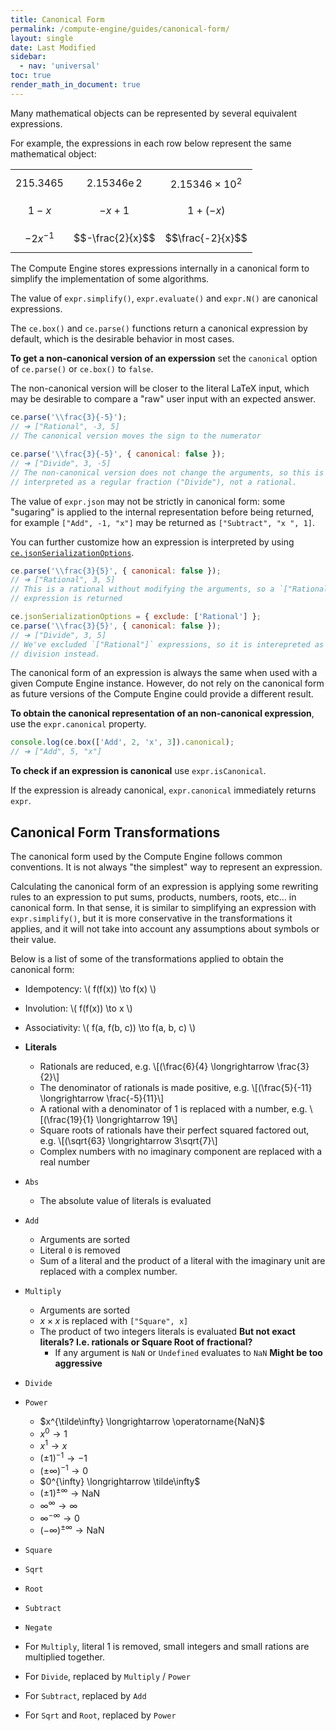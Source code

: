 ```yaml
---
title: Canonical Form
permalink: /compute-engine/guides/canonical-form/
layout: single
date: Last Modified
sidebar:
  - nav: 'universal'
toc: true
render_math_in_document: true
---
```


Many mathematical objects can be represented by several equivalent expressions.

For example, the expressions in each row below represent the same mathematical
object:

<div class="equal-width-columns">

|              |                              |                         |
| :----------: | :--------------------------: | :---------------------: |
| $$215.3465$$ | $$2.15346\operatorname{e}2$$ | $$2.15346 \times 10^2$$ |
|  $$1 - x$$   |          $$-x + 1$$          |      $$1 + (-x)$$       |
| $$-2x^{-1}$$ |       $$-\frac{2}{x}$$       |    $$\frac{-2}{x}$$     |

</div>

The Compute Engine stores expressions internally in a canonical form to simplify
the implementation of some algorithms.

The value of `expr.simplify()`, `expr.evaluate()` and `expr.N()` are canonical
expressions.

The `ce.box()` and `ce.parse()` functions return a canonical expression by
default, which is the desirable behavior in most cases.

**To get a non-canonical version of an experssion** set the `canonical` option
of `ce.parse()` or `ce.box()` to `false`.

The non-canonical version will be closer to the literal LaTeX input, which may
be desirable to compare a "raw" user input with an expected answer.

```js
ce.parse('\\frac{3}{-5}');
// ➔ ["Rational", -3, 5]
// The canonical version moves the sign to the numerator

ce.parse('\\frac{3}{-5}', { canonical: false });
// ➔ ["Divide", 3, -5]
// The non-canonical version does not change the arguments, so this is
// interpreted as a regular fraction ("Divide"), not a rational.
```

The value of `expr.json` may not be strictly in canonical form: some "sugaring"
is applied to the internal representation before being returned, for example
`["Add", -1, "x"]` may be returned as `["Subtract", "x ", 1]`.

You can further customize how an expression is interpreted by using
[`ce.jsonSerializationOptions`](/docs/guide-expressions#unboxing).

```js
ce.parse('\\frac{3}{5}', { canonical: false });
// ➔ ["Rational", 3, 5]
// This is a rational without modifying the arguments, so a `["Rational"]`
// expression is returned

ce.jsonSerializationOptions = { exclude: ['Rational'] };
ce.parse('\\frac{3}{5}', { canonical: false });
// ➔ ["Divide", 3, 5]
// We've excluded `["Rational"]` expressions, so it is interepreted as a
// division instead.
```

The canonical form of an expression is always the same when used with a given
Compute Engine instance. However, do not rely on the canonical form as future
versions of the Compute Engine could provide a different result.

**To obtain the canonical representation of an non-canonical expression**, use
the `expr.canonical` property.

```js
console.log(ce.box(['Add', 2, 'x', 3]).canonical);
// ➔ ["Add", 5, "x"]
```

**To check if an expression is canonical** use `expr.isCanonical`.

If the expression is already canonical, `expr.canonical` immediately returns
`expr`.

## Canonical Form Transformations

The canonical form used by the Compute Engine follows common conventions. It is
not always "the simplest" way to represent an expression.

Calculating the canonical form of an expression is applying some rewriting rules
to an expression to put sums, products, numbers, roots, etc... in canonical
form. In that sense, it is similar to simplifying an expression with
`expr.simplify()`, but it is more conservative in the transformations it
applies, and it will not take into account any assumptions about symbols or
their value.

Below is a list of some of the transformations applied to obtain the canonical
form:

- Idempotency: \\( f(f(x)) \to f(x) \\)
- Involution: \\( f(f(x)) \to x \\)
- Associativity: \\( f(a, f(b, c)) \to f(a, b, c) \\)
- **Literals**
  - Rationals are reduced, e.g. \\[(\frac{6}{4} \longrightarrow \frac{3}{2}\\]
  - The denominator of rationals is made positive, e.g. \\[(\frac{5}{-11}
    \longrightarrow \frac{-5}{11}\\]
  - A rational with a denominator of 1 is replaced with a number, e.g.
    \\[(\frac{19}{1} \longrightarrow 19\\]
  - Square roots of rationals have their perfect squared factored out, e.g.
    \\[(\sqrt{63} \longrightarrow 3\sqrt{7}\\]
  - Complex numbers with no imaginary component are replaced with a real number
- `Abs`
  - The absolute value of literals is evaluated
- `Add`
  - Arguments are sorted
  - Literal `0` is removed
  - Sum of a literal and the product of a literal with the imaginary unit are
    replaced with a complex number.
- `Multiply`
  - Arguments are sorted
  - $x \times x$ is replaced with `["Square", x]`
  - The product of two integers literals is evaluated **But not exact literals?
    I.e. rationals or Square Root of fractional?**
    - If any argument is `NaN` or `Undefined` evaluates to `NaN` **Might be too
      aggressive**
- `Divide`
- `Power`
  - $x^{\tilde\infty} \longrightarrow \operatorname{NaN}$
  - $x^0 \longrightarrow 1$
  - $x^1 \longrightarrow x$
  - $(\pm 1)^{-1} \longrightarrow -1$
  - $(\pm\infty)^{-1} \longrightarrow 0$
  - $0^{\infty} \longrightarrow \tilde\infty$
  - $(\pm 1)^{\pm \infty} \longrightarrow \operatorname{NaN}$
  - $\infty^{\infty} \longrightarrow \infty$
  - $\infty^{-\infty} \longrightarrow 0$
  - $(-\infty)^{\pm \infty} \longrightarrow \operatorname{NaN}$
- `Square`
- `Sqrt`
- `Root`
- `Subtract`
- `Negate`

- For `Multiply`, literal 1 is removed, small integers and small rations are
  multiplied together.
- For `Divide`, replaced by `Multiply` / `Power`
- For `Subtract`, replaced by `Add`
- For `Sqrt` and `Root`, replaced by `Power`
